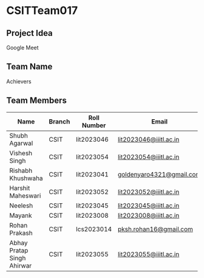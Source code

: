 # CSITTeam017

## Project Idea

Google Meet
## Team Name

Achievers

## Team Members

| Name                     | Branch | Roll Number | Email                           | GitHub ID  |
|--------------------------|--------|-------------|---------------------------------|------------|
| Shubh Agarwal            | CSIT   | lit2023046  | lit2023046@iiitl.ac.in           | [GitHub ID] |
| Vishesh Singh            | CSIT   | lit2023054  | lit2023054@iiitl.ac.in           | [GitHub ID] |
| Rishabh Khushwaha        | CSIT   | lit2023041  | goldenyaro4321@gmail.com         | Rishabhkushwaha7 |
| Harshit Maheswari        | CSIT   | lit2023052  | lit2023052@iiitl.ac.in           | [GitHub ID] |
| Neelesh                  | CSIT   | lit2023045  | lit2023045@iiitl.ac.in           | [GitHub ID] |
| Mayank                   | CSIT   | lit2023008  | lit2023008@iiitl.ac.in           | [GitHub ID] |
| Rohan Prakash            | CSIT   | lcs2023014  | pksh.rohan16@gmail.com           | [GitHub ID] |
| Abhay Pratap Singh Ahirwar | CSIT | lit2023055 | lit2023055@iiitl.ac.in         | [GitHub ID] |
